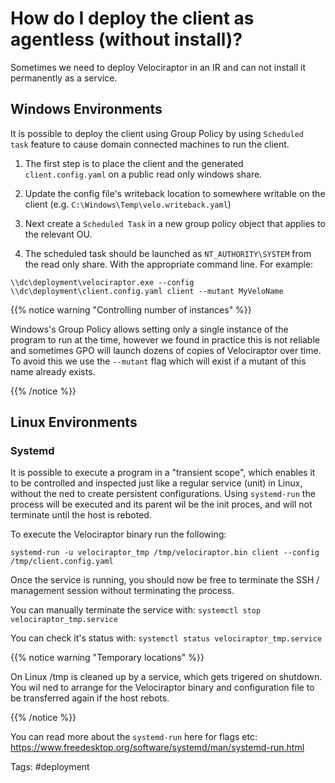 # How do I deploy the client as agentless (without install)?

Sometimes we need to deploy Velociraptor in an IR and can not install
it permanently as a service.

## Windows Environments

It is possible to deploy the client using Group Policy by using
`Scheduled task` feature to cause domain connected machines to run the
client.

1. The first step is to place the client and the generated
   `client.config.yaml` on a public read only windows share.

2. Update the config file's writeback location to somewhere writable
   on the client (e.g. `C:\Windows\Temp\velo.writeback.yaml`)

3. Next create a `Scheduled Task` in a new group policy object that
   applies to the relevant OU.

4. The scheduled task should be launched as `NT_AUTHORITY\SYSTEM` from
   the read only share. With the appropriate command line. For example:

```
\\dc\deployment\velociraptor.exe --config \\dc\deployment\client.config.yaml client --mutant MyVeloName
```


{{% notice warning "Controlling number of instances" %}}

Windows's Group Policy allows setting only a single instance of the
program to run at the time, however we found in practice this is not
reliable and sometimes GPO will launch dozens of copies of
Velociraptor over time. To avoid this we use the `--mutant` flag which
will exist if a mutant of this name already exists.

{{% /notice %}}

## Linux Environments

### Systemd 

It is possible to execute a program in a "transient scope", which enables it to be controlled and inspected just like a regular service (unit) in Linux, without the ned to create persistent configurations.
Using ```systemd-run``` the process will be executed and its parent wil be the init proces, and will not terminate until the host is reboted.

To execute the Velociraptor binary run the following:

```
systemd-run -u velociraptor_tmp /tmp/velociraptor.bin client --config /tmp/client.config.yaml 
```
Once the service is running, you should now be free to terminate the SSH / management session without terminating the process.

You can manually terminate the service with: ```systemctl stop velociraptor_tmp.service ```

You can check it's status with: ```systemctl status velociraptor_tmp.service```

{{% notice warning "Temporary locations" %}}

On Linux /tmp is cleaned up by a service, which gets trigered on shutdown.
You wil ned to arrange for the Velociraptor binary and configuration file to be transferred again if the host rebots.

{{% /notice %}}

You can read more about the ```systemd-run``` here for flags etc: https://www.freedesktop.org/software/systemd/man/systemd-run.html 


Tags: #deployment
